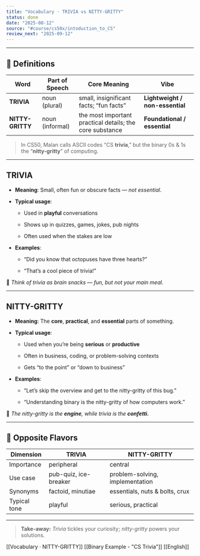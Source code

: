 ```yaml
---
title: "Vocabulary · TRIVIA vs NITTY-GRITTY"
status: done
date: "2025-08-12"
source: "#course/cs50x/intoduction_to_CS"
review_next: "2025-09-12"
---
```


---

## 📖 Definitions  

| Word | Part of Speech | Core Meaning | Vibe |
|------|----------------|--------------|------|
| **TRIVIA** | noun (plural) | small, insignificant facts; “fun facts” | **Lightweight / non-essential** |
| **NITTY-GRITTY** | noun (informal) | the most important practical details; the core substance | **Foundational / essential** |

> In CS50, Malan calls ASCII codes “CS **trivia**,” but the binary 0s & 1s the “**nitty-gritty**” of computing.

---
## **TRIVIA**

- **Meaning**: Small, often fun or obscure facts — _not essential_.
    
- **Typical usage**:
    
    - Used in **playful** conversations
        
    - Shows up in quizzes, games, jokes, pub nights
        
    - Often used when the stakes are low
        
    
- **Examples**:
    
    - “Did you know that octopuses have three hearts?”
        
    - “That’s a cool piece of trivia!”
        
    

  

📎 _Think of trivia as brain snacks — fun, but not your main meal._

---

## **NITTY-GRITTY**

- **Meaning**: The **core**, **practical**, and **essential** parts of something.
    
- **Typical usage**:
    
    - Used when you’re being **serious** or **productive**
        
    - Often in business, coding, or problem-solving contexts
        
    - Gets “to the point” or “down to business”
        
    
- **Examples**:
    
    - “Let’s skip the overview and get to the nitty-gritty of this bug.”
        
    - “Understanding binary is the nitty-gritty of how computers work.”
        
    

  

📎 _The nitty-gritty is the_ **_engine_**_, while trivia is the_ **_confetti._**

---
## 🔄 Opposite Flavors

| Dimension | **TRIVIA** | **NITTY-GRITTY** |
|-----------|------------|------------------|
| Importance | peripheral | central |
| Use case | pub-quiz, ice-breaker | problem-solving, implementation |
| Synonyms | factoid, minutiae | essentials, nuts & bolts, crux |
| Typical tone | playful | serious, practical |


---

> **Take-away:** *Trivia* tickles your curiosity; *nitty-gritty* powers your solutions.  


[[Vocabulary · NITTY-GRITTY]]
[[Binary Example - "CS Trivia"]]
[[English]]